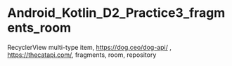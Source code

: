 # Android_Kotlin_D2_Practice3_fragments_room
RecyclerView multi-type item, https://dog.ceo/dog-api/ , https://thecatapi.com/, fragments, room, repository
